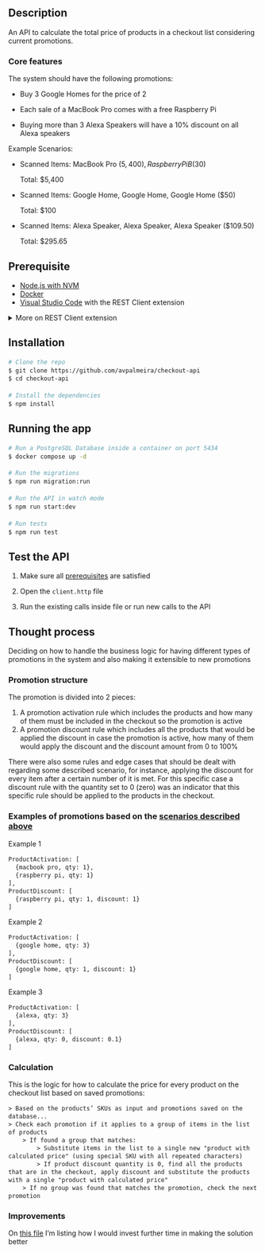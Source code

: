 ## Description

An API to calculate the total price of products in a checkout list considering current promotions.

### Core features

The system should have the following promotions:

- Buy 3 Google Homes for the price of 2

- Each sale of a MacBook Pro comes with a free Raspberry Pi

- Buying more than 3 Alexa Speakers will have a 10% discount on all Alexa speakers

Example Scenarios:

- Scanned Items: MacBook Pro ($5,400), Raspberry Pi B ($30)

  Total: $5,400

- Scanned Items: Google Home, Google Home, Google Home ($50)

  Total: $100

- Scanned Items: Alexa Speaker, Alexa Speaker, Alexa Speaker ($109.50)

  Total: $295.65

## Prerequisite

- [Node.js with NVM](https://nodejs.org/en/download/package-manager)
- [Docker](https://docs.docker.com/engine/install/)
- [Visual Studio Code](https://code.visualstudio.com/download) with the REST Client extension

<details>
  <summary>More on REST Client extension</summary>
  
### REST Client extension by Huachao Mao

#### What extension?

![Extension](docs/extension.png)

#### How?

- Simply open the `client.http` file inside the root folder on VS Code

- Click on "Send Request" next to the API call you want to execute

  ![client.http](docs/using_client_http.png)

  </details>

## Installation

```bash
# Clone the repo
$ git clone https://github.com/avpalmeira/checkout-api
$ cd checkout-api

# Install the dependencies
$ npm install
```

## Running the app

```bash
# Run a PostgreSQL Database inside a container on port 5434
$ docker compose up -d

# Run the migrations
$ npm run migration:run

# Run the API in watch mode
$ npm run start:dev

# Run tests
$ npm run test
```

## Test the API

1. Make sure all [prerequisites](#prerequisite) are satisfied

2. Open the `client.http` file

3. Run the existing calls inside file or run new calls to the API

## Thought process

Deciding on how to handle the business logic for having different types of promotions in the system and also making it extensible to new promotions

### Promotion structure

The promotion is divided into 2 pieces:

1. A promotion activation rule which includes the products and how many of them must be included in the checkout so the promotion is active
2. A promotion discount rule which includes all the products that would be applied the discount in case the promotion is active, how many of them would apply the discount and the discount amount from 0 to 100%

There were also some rules and edge cases that should be dealt with regarding some described scenario, for instance, applying the discount for every item after a certain number of it is met. For this specific case a discount rule with the quantity set to 0 (zero) was an indicator that this specific rule should be applied to the products in the checkout.

### Examples of promotions based on the [scenarios described above](#description)

Example 1

```
ProductActivation: [
  {macbook pro, qty: 1},
  {raspberry pi, qty: 1}
],
ProductDiscount: [
  {raspberry pi, qty: 1, discount: 1}
]
```

Example 2

```
ProductActivation: [
  {google home, qty: 3}
],
ProductDiscount: [
  {google home, qty: 1, discount: 1}
]
```

Example 3

```
ProductActivation: [
  {alexa, qty: 3}
],
ProductDiscount: [
  {alexa, qty: 0, discount: 0.1}
]
```

### Calculation

This is the logic for how to calculate the price for every product on the checkout list based on saved promotions:

```
> Based on the products’ SKUs as input and promotions saved on the database...
> Check each promotion if it applies to a group of items in the list of products
    > If found a group that matches:
        > Substitute items in the list to a single new "product with calculated price" (using special SKU with all repeated characters)
        > If product discount quantity is 0, find all the products that are in the checkout, apply discount and substitute the products with a single "product with calculated price"
    > If no group was found that matches the promotion, check the next promotion
```

### Improvements

On [this file](./IMPROVEMENTS.md) I’m listing how I would invest further time in making the solution better

